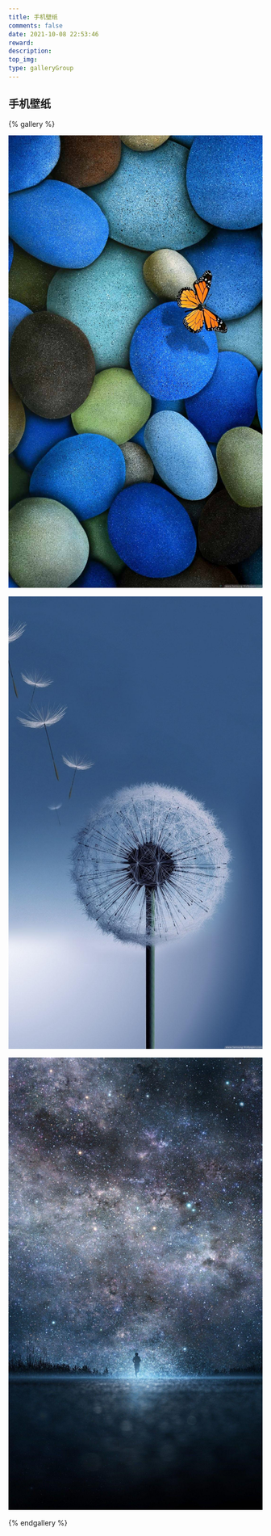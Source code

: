 ```yaml
---
title: 手机壁纸
comments: false
date: 2021-10-08 22:53:46
reward:
description:
top_img:
type: galleryGroup
---
```

<style>
.page-title {
    display: none;
  }
</style>
## 手机壁纸

{% gallery %}

![snow](../../img/phone/blue.jpg)

![galaxy](../../img/phone/galaxy.jpg)

![xingxing](../../img/phone/xingxing.jpg)

{% endgallery %}

